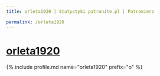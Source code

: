 ```yaml
---
title: orleta1920 | Statystyki patronite.pl | Patromierz

permalink: /orleta1920
---
```


# [orleta1920](https://patronite.pl/orleta1920)

{% include profile.md name="orleta1920" prefix="o" %}
